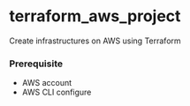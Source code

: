 # terraform_aws_project
Create infrastructures on AWS using Terraform

### Prerequisite
* AWS account
* AWS CLI configure

